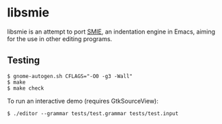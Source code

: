 libsmie
======
libsmie is an attempt to port
[SMIE](http://www.gnu.org/software/emacs/manual/html_node/elisp/SMIE.html#SMIE),
an indentation engine in Emacs, aiming for the use in other editing
programs.

Testing
------
```
$ gnome-autogen.sh CFLAGS="-O0 -g3 -Wall"
$ make
$ make check
```

To run an interactive demo (requires GtkSourceView):

```
$ ./editor --grammar tests/test.grammar tests/test.input
```
